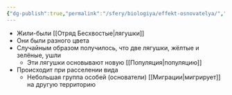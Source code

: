 ```yaml
---
{"dg-publish":true,"permalink":"/sfery/biologiya/effekt-osnovatelya/","tags":["Эволюция"]}
---
```


- Жили-были [[Отряд Бесхвостые\|лягушки]]
- Они были разного цвета 
- Случайным образом получилось, что две лягушки, жёлтые и зелёные, ушли 
	- Эти лягушки основывают новую [[Популяция\|популяцию]] 
- Происходит при расселении вида
	- Небольшая группа особей (основатели) [[Миграции\|мигрирует]] на другую территорию 